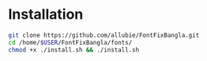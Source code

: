 # Installation
```sh
git clone https://github.com/allubie/FontFixBangla.git
cd /home/$USER/FontFixBangla/fonts/
chmod +x ./install.sh && ./install.sh
```
